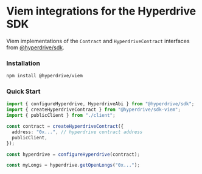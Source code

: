 # Viem integrations for the Hyperdrive SDK

Viem implementations of the `Contract` and `HyperdriveContract` interfaces from [@hyperdrive/sdk](/packages/hyperdrive-sdk/).

### Installation

```bash
npm install @hyperdrive/viem
```

### Quick Start

```typescript
import { configureHyperdrive, HyperdriveAbi } from "@hyperdrive/sdk";
import { createHyperdriveContract } from "@hyperdrive/sdk-viem";
import { publicClient } from "./client";

const contract = createHyperdriveContract({
  address: "0x...", // hyperdrive contract address
  publicClient,
});

const hyperdrive = configureHyperdrive(contract);

const myLongs = hyperdrive.getOpenLongs("0x...");
```
